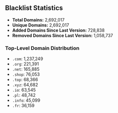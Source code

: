 ## Blacklist Statistics

- **Total Domains:** 2,692,017
- **Unique Domains:** 2,692,017
- **Added Domains Since Last Version:** 728,838
- **Removed Domains Since Last Version:** 1,058,737

### Top-Level Domain Distribution

-  `.com`: 1,237,249
-  `.org`: 221,391
-  `.net`: 165,885
-  `.shop`: 76,053
-  `.top`: 68,366
-  `.xyz`: 64,682
-  `.io`: 63,545
-  `.pl`: 48,742
-  `.info`: 45,099
-  `.fr`: 36,159

